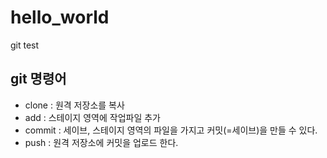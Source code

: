 # hello_world
git test
## git 명령어
 - clone : 원격 저장소를 복사
 - add : 스테이지 영역에 작업파일 추가
 - commit : 세이브, 스테이지 영역의 파일을 가지고 커밋(=세이브)을 만들 수 있다.
 - push : 원격 저장소에 커밋을 업로드 한다.